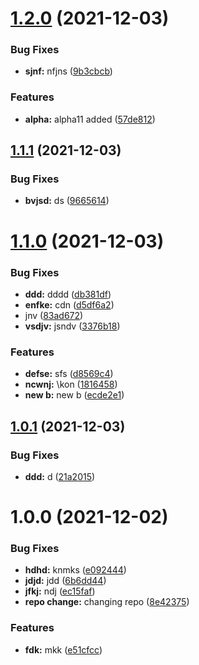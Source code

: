 # [1.2.0](https://github.com/shubhamprataps/semver/compare/v1.1.1...v1.2.0) (2021-12-03)


### Bug Fixes

* **sjnf:** nfjns ([9b3cbcb](https://github.com/shubhamprataps/semver/commit/9b3cbcb97e8ca4c60f954a0e9479ca755b3f7554))


### Features

* **alpha:** alpha11 added ([57de812](https://github.com/shubhamprataps/semver/commit/57de8121030c220a280c126b2b663d5f8d252007))

## [1.1.1](https://github.com/shubhamprataps/semver/compare/v1.1.0...v1.1.1) (2021-12-03)


### Bug Fixes

* **bvjsd:** ds ([9665614](https://github.com/shubhamprataps/semver/commit/96656141ce34e1a9c9b46018eefc1194aa433987))

# [1.1.0](https://github.com/shubhamprataps/semver/compare/v1.0.1...v1.1.0) (2021-12-03)


### Bug Fixes

* **ddd:** dddd ([db381df](https://github.com/shubhamprataps/semver/commit/db381df7726daa3ce07ad3fa77081df0f9e6d267))
* **enfke:** cdn ([d5df6a2](https://github.com/shubhamprataps/semver/commit/d5df6a2f879794b05bb4d3c94ff9cf5dfe0a7c9a))
* jnv ([83ad672](https://github.com/shubhamprataps/semver/commit/83ad672d15a2907f4ba879b004e859e51b30538d))
* **vsdjv:** jsndv ([3376b18](https://github.com/shubhamprataps/semver/commit/3376b180115865df7ddf98df85c26e8dc7c4e380))


### Features

* **defse:** sfs ([d8569c4](https://github.com/shubhamprataps/semver/commit/d8569c4d70deaa8628175ea1d9666fc2d54bbd85))
* **ncwnj:** \kon ([1816458](https://github.com/shubhamprataps/semver/commit/18164585475ea4b408c06d77a72ab4af354adb99))
* **new b:** new b ([ecde2e1](https://github.com/shubhamprataps/semver/commit/ecde2e107d8bd72fcbd74231a10dbe2ff92b77ac))

## [1.0.1](https://github.com/shubhamprataps/semver/compare/v1.0.0...v1.0.1) (2021-12-03)


### Bug Fixes

* **ddd:** d ([21a2015](https://github.com/shubhamprataps/semver/commit/21a2015aa5c645525ee111d23cd728168e9bb567))

# 1.0.0 (2021-12-02)


### Bug Fixes

* **hdhd:** knmks ([e092444](https://github.com/shubhamprataps/semver/commit/e092444a6a655e673fb5ce3e3ae16c7a78323628))
* **jdjd:** jdd ([6b6dd44](https://github.com/shubhamprataps/semver/commit/6b6dd44579e205688bcb9601547b8345610bd33f))
* **jfkj:** ndj ([ec15faf](https://github.com/shubhamprataps/semver/commit/ec15faf402e3c6a4b9c95d97cacd6d6d7c8f0a05))
* **repo change:** changing repo ([8e42375](https://github.com/shubhamprataps/semver/commit/8e423752dbefb0bcc95b00c21196a54fff008c98))


### Features

* **fdk:** mkk ([e51cfcc](https://github.com/shubhamprataps/semver/commit/e51cfcc0086d79eecb5e94c86b0a3357770cf498))
